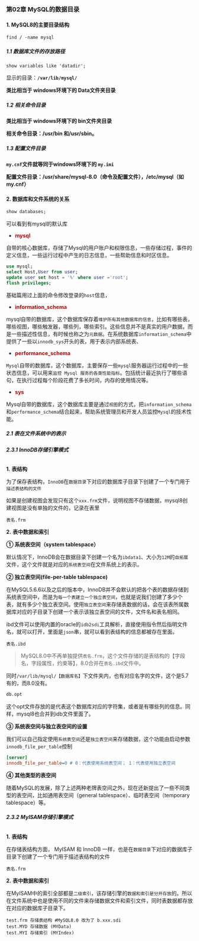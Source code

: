 ### 第02章 MySQL的数据目录

#### **1. MySQL8的主要目录结构**

```shell
find / -name mysql
```

##### **1.1** **数据库文件的存放路径** 

```mysql
show variables like 'datadir'; 
```

显示的目录：**`/var/lib/mysql/`**

**类比相当于 windows环境下的 Data文件夹目录**

##### **1.2** **相关命令目录**

**类比相当于 windows环境下的 bin文件夹目录**

**相关命令目录：/usr/bin 和/usr/sbin。**

##### **1.3** **配置文件目录**

**`my.cnf`文件就等同于windows环境下的 `my.imi`**

**配置文件目录：/usr/share/mysql-8.0（命令及配置文件），/etc/mysql（如my.cnf）**

#### **2.** **数据库和文件系统的关系**

```sql
show databases;
```

可以看到有mysql的默认库

- **<font color="bb000">mysql</font>**

自带的核心数据库，存储了Mysql的用户账户和权限信息，一些存储过程，事件的定义信息，一些运行过程中产生的日志信息，一些帮助信息和时区信息。

```sql
use mysql;
select Host,User from user;
update user set host = '%' where user ='root';
flush privileges;
```

基础篇用过上面的命令修改登录的`host`信息，

- **<font color="bb000">information_schema</font>**

mysql自带的数据库，这个数据库保存着`维护所有其他数据库的信息`，比如有哪些表，哪些视图，哪些触发器，哪些列，哪些索引。这些信息并不是真实的用户数据，而是一些描述性信息，有时候也称之为`元数据`。在系统数据库`information_schema`中提供了一些以`innodb_sys`开头的表，用于表示内部系统表、

- **<font color="bb000">performance_schema</font>**

`Mysql`自带的数据库，这个数据库，主要保存一些`mysql`服务器运行过程中的一些状态信息，可以用来`监控 Mysql 服务的各类性能指标`。包括统计最近执行了哪些语句，在执行过程每个阶段花费了多长时间，内存的使用情况等。

- **<font color="bb000">sys</font>**

Mysql自带的数据库，这个数据库主要是通过`视图`的方式，把`information_schema`和`performance_schema`结合起来，帮助系统管理员和开发人员监控`Mysql`的技术性能。

##### **2.1** **表在文件系统中的表示**

###### **2.3.1 InnoDB存储引擎模式** 

**1.** **表结构**

为了保存表结构，`InnoDB`在`数据目录`下对应的数据库子目录下创建了一个专门用于`描述表结构的文件`

如果是创建视图会发现只有这个`xxx.frm`文件，说明视图不存储数据，mysql8创建视图是没有单独的文件的，记录在表里

```
表名.frm
```

**2.** **表中数据和索引**

**① 系统表空间（system tablespace）**

默认情况下，InnoDB会在数据目录下创建一个名为`ibdata1`、大小为`12M`的`自拓展`文件，这个文件就是对应的`系统表空间`在文件系统上的表示。

**② 独立表空间(file-per-table tablespace)** 

在MySQL5.6.6以及之后的版本中，InnoDB并不会默认的把各个表的数据存储到系统表空间中，而是为`每一个表建立一个独立表空间`，也就是说我们创建了多少个表，就有多少个独立表空间。使用`独立表空间`来存储表数据的话，会在该表所属数据库对应的子目录下创建一个表示该独立表空间的文件，文件名和表名相同。

ibd文件可以使用内置的oracle的`idb2sdi`工具解析，直接使用指令然后指明文件名，就可以打开，里面是`json`串，就可以看到表结构的信息都被存在里面。

```
表名.ibd
```

> MySQL8.0中不再单独提供`表名.frm`，这个文件存储的是表结构的【字段名，字段属性，约束等】，8.0合并在`表名.ibd`文件中。

同时`/var/lib/mysql/【数据库名】`下文件夹内，也有对应名字的文件，这个是5.7有的，而8.0没有。

```sh
db.opt
```

这个opt文件存放的是代表这个数据库对应的字符集，或者是有哪些列的信息。同样，mysql8也合并到idb文件里面了。

**③ 系统表空间与独立表空间的设置**

我们可以自己指定使用`系统表空间`还是`独立表空间`来存储数据，这个功能由启动参数`innodb_file_per_table`控制

```ini
[server] 
innodb_file_per_table=0 # 0：代表使用系统表空间； 1：代表使用独立表空间
```

**④ 其他类型的表空间**

随着MySQL的发展，除了上述两种老牌表空间之外，现在还新提出了一些不同类型的表空间，比如通用表空间（general tablespace）、临时表空间（temporary tablespace）等。

###### **2.3.2 MyISAM存储引擎模式** 

**1.** **表结构**

在存储表结构方面， MyISAM 和 InnoDB 一样，也是在`数据目录`下对应的数据库子目录下创建了一个专门用于描述表结构的文件

```
表名.frm
```

**2.** **表中数据和索引**

在MyISAM中的索引全部都是`二级索引`，该存储引擎的`数据和索引是分开存放`的。所以在文件系统中也是使用不同的文件来存储数据文件和索引文件，同时表数据都存放在对应的数据库子目录下。

```
test.frm 存储表结构 #MySQL8.0 改为了 b.xxx.sdi
test.MYD 存储数据 (MYData) 
test.MYI 存储索引 (MYIndex)
```

